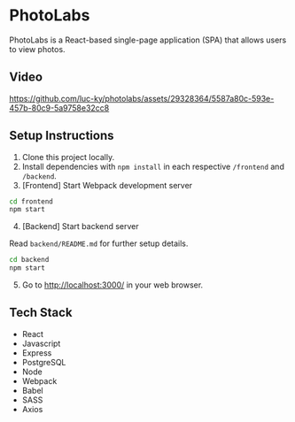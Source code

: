 # PhotoLabs
PhotoLabs is a React-based single-page application (SPA) that allows users to view photos.

## Video
https://github.com/luc-ky/photolabs/assets/29328364/5587a80c-593e-457b-80c9-5a9758e32cc8

## Setup Instructions
1. Clone this project locally.
2. Install dependencies with `npm install` in each respective `/frontend` and `/backend`.
3. [Frontend] Start Webpack development server

```sh
cd frontend
npm start
```

4. [Backend] Start backend server

Read `backend/README.md` for further setup details.

```sh
cd backend
npm start
```
5. Go to <http://localhost:3000/> in your web browser.

## Tech Stack
- React
- Javascript
- Express
- PostgreSQL
- Node
- Webpack
- Babel
- SASS
- Axios